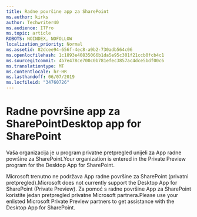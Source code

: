 ```yaml
---
title: Radne površine app za SharePoint
ms.author: kirks
author: Techwriter40
ms.audience: ITPro
ms.topic: article
ROBOTS: NOINDEX, NOFOLLOW
localization_priority: Normal
ms.assetid: 82dcee94-656f-4ec8-a9b2-730adb564c06
ms.openlocfilehash: 1c1893e40835066b1da5e95c301f21ccb0fcb4c1
ms.sourcegitcommit: 4b7e478ce700c0b781efec3857ac4dce5bdf00c6
ms.translationtype: MT
ms.contentlocale: hr-HR
ms.lasthandoff: 06/07/2019
ms.locfileid: "34760726"
---
```

# <a name="desktop-app-for-sharepoint"></a><span data-ttu-id="a97ac-102">Radne površine app za SharePoint</span><span class="sxs-lookup"><span data-stu-id="a97ac-102">Desktop app for SharePoint</span></span>

<span data-ttu-id="a97ac-103">Vaša organizacija je u program privatne pretpregled unijeli za App radne površine za SharePoint.</span><span class="sxs-lookup"><span data-stu-id="a97ac-103">Your organization is entered in the Private Preview program for the Desktop App for SharePoint.</span></span>

<span data-ttu-id="a97ac-104">Microsoft trenutno ne podržava App radne površine za SharePoint (privatni pretpregled).</span><span class="sxs-lookup"><span data-stu-id="a97ac-104">Microsoft does not currently support the Desktop App for SharePoint (Private Preview).</span></span> <span data-ttu-id="a97ac-105">Za pomoć s radne površine App za SharePoint koristite jedan pretpregled privatne Microsoft partnera.</span><span class="sxs-lookup"><span data-stu-id="a97ac-105">Please use your enlisted Microsoft Private Preview partners to get assistance with the Desktop App for SharePoint.</span></span>

